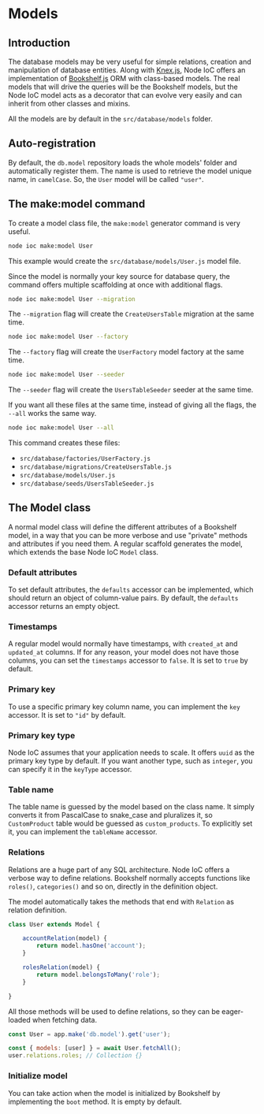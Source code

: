 # Models

## Introduction

The database models may be very useful for simple relations, creation and manipulation of database entities.
Along with [Knex.js](http://knexjs.org), Node IoC offers an implementation of [Bookshelf.js](https://bookshelfjs.org) ORM with class-based models.
The real models that will drive the queries will be the Bookshelf models, but the Node IoC model acts as a decorator that can evolve very easily and can inherit from other classes and mixins.

All the models are by default in the `src/database/models` folder.



## Auto-registration

By default, the `db.model` repository loads the whole models' folder and automatically register them.
The name is used to retrieve the model unique name, in `camelCase`.
So, the `User` model will be called `"user"`.



## The make:model command

To create a model class file, the `make:model` generator command is very useful.

```bash
node ioc make:model User
```

This example would create the `src/database/models/User.js` model file.

Since the model is normally your key source for database query, the command offers multiple scaffolding at once with additional flags.

```bash
node ioc make:model User --migration
```

The `--migration` flag will create the `CreateUsersTable` migration at the same time.

```bash
node ioc make:model User --factory
```

The `--factory` flag will create the `UserFactory` model factory at the same time.

```bash
node ioc make:model User --seeder
```

The `--seeder` flag will create the `UsersTableSeeder` seeder at the same time.

If you want all these files at the same time, instead of giving all the flags, the `--all` works the same way.

```bash
node ioc make:model User --all
```

This command creates these files:

 - `src/database/factories/UserFactory.js`
 - `src/database/migrations/CreateUsersTable.js`
 - `src/database/models/User.js`
 - `src/database/seeds/UsersTableSeeder.js`



## The Model class

A normal model class will define the different attributes of a Bookshelf model, in a way that you can be more verbose and use "private" methods and attributes if you need them.
A regular scaffold generates the model, which extends the base Node IoC `Model` class.



### Default attributes

To set default attributes, the `defaults` accessor can be implemented, which should return an object of column-value pairs.
By default, the `defaults` accessor returns an empty object.



### Timestamps

A regular model would normally have timestamps, with `created_at` and `updated_at` columns.
If for any reason, your model does not have those columns, you can set the `timestamps` accessor to `false`.
It is set to `true` by default.



### Primary key

To use a specific primary key column name, you can implement the `key` accessor.
It is set to `"id"` by default.



### Primary key type

Node IoC assumes that your application needs to scale.
It offers `uuid` as the primary key type by default.
If you want another type, such as `integer`, you can specify it in the `keyType` accessor.



### Table name

The table name is guessed by the model based on the class name.
It simply converts it from PascalCase to snake_case and pluralizes it, so `CustomProduct` table would be guessed as `custom_products`.
To explicitly set it, you can implement the `tableName` accessor.



### Relations

Relations are a huge part of any SQL architecture.
Node IoC offers a verbose way to define relations.
Bookshelf normally accepts functions like `roles()`, `categories()` and so on, directly in the definition object.

The model automatically takes the methods that end with `Relation` as relation definition.


```javascript
class User extends Model {

    accountRelation(model) {
        return model.hasOne('account');
    }

    rolesRelation(model) {
        return model.belongsToMany('role');
    }

}
```

All those methods will be used to define relations, so they can be eager-loaded when fetching data.

```javascript
const User = app.make('db.model').get('user');

const { models: [user] } = await User.fetchAll();
user.relations.roles; // Collection {}
```



### Initialize model

You can take action when the model is initialized by Bookshelf by implementing the `boot` method.
It is empty by default.
